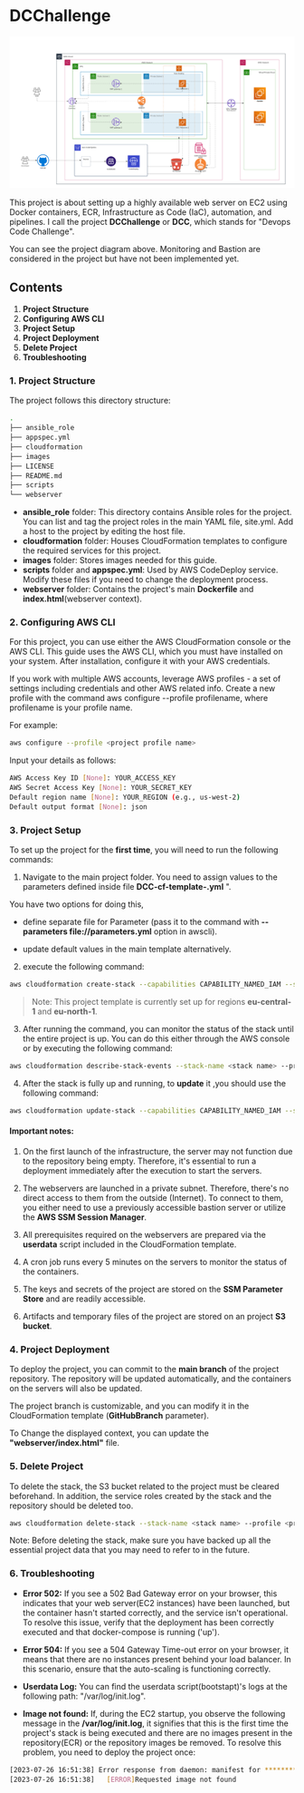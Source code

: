 # DCChallenge

![DCC Diagram](images/DCChallenge-diagram.png)


This project is about setting up a highly available web server on EC2 using Docker containers, ECR, Infrastructure as Code (IaC), automation, and pipelines. I call the project **DCChallenge** or **DCC**, which stands for "Devops Code Challenge".

You can see the project diagram above. Monitoring and ‌‌Bastion are considered in the project but have not been implemented yet.

## Contents
1. **Project Structure**
2. **Configuring AWS CLI**
3. **Project Setup**
4. **Project Deployment**
5. **Delete Project**
6. **Troubleshooting**

### 1. Project Structure
The project follows this directory structure:

``` bash
.
├── ansible_role
├── appspec.yml
├── cloudformation
├── images
├── LICENSE
├── README.md
├── scripts
└── webserver

```

- **ansible_role** folder: This directory contains Ansible roles for the project. You can list and tag the project roles in the main YAML file, site.yml. Add a host to the project by editing the host file.
- **cloudformation** folder: Houses CloudFormation templates to configure the required services for this project.
- **images** folder: Stores images needed for this guide.
- **scripts** folder and **appspec.yml**: Used by AWS CodeDeploy service. Modify these files if you need to change the deployment process.
- **webserver** folder: Contains the project's main **Dockerfile** and **index.html**(webserver context).

### 2. Configuring AWS CLI
For this project, you can use either the AWS CloudFormation console or the AWS CLI. This guide uses the AWS CLI, which you must have installed on your system. After installation, configure it with your AWS credentials.

If you work with multiple AWS accounts, leverage AWS profiles - a set of settings including credentials and other AWS related info. Create a new profile with the command aws configure --profile profilename, where profilename is your profile name.

For example:

``` bash 
aws configure --profile <project profile name>

```
Input your details as follows:
``` bash 
AWS Access Key ID [None]: YOUR_ACCESS_KEY
AWS Secret Access Key [None]: YOUR_SECRET_KEY
Default region name [None]: YOUR_REGION (e.g., us-west-2)
Default output format [None]: json

```

### 3. Project Setup

To set up the project for the **first time**, you will need to run the following commands:

1. Navigate to the main project folder. You need to assign values to the parameters defined inside file **DCC-cf-template-<date>.yml** ".

You have two options for doing this, 

  - define separate file for Parameter (pass it to the command with **--parameters file://parameters.yml** option in awscli).
    
  - update default values in the main template alternatively.
   
2. execute the following command:

``` bash 
aws cloudformation create-stack --capabilities CAPABILITY_NAMED_IAM --stack-name <stack name> --template-body file://cloudformation/DCC-cf-template-2023-07-26.yaml  --profile <project profile name > --region <project region>
```

> Note: This project template is currently set up for regions **eu-central-1** and **eu-north-1**.

3. After running the command, you can monitor the status of the stack until the entire project is up. You can do this either through the AWS console or by executing the following command:

``` bash 
aws cloudformation describe-stack-events --stack-name <stack name> --profile <project profile name >  --region <project region>

```

4. After the stack is fully up and running, to **update** it ,you should use the following command:

```bash 
aws cloudformation update-stack --capabilities CAPABILITY_NAMED_IAM --stack-name <stack name> --template-body file://cloudformation/DCC-cf-template-2023-07-26.yaml  --profile <project profile name> --region <project region>

```

#### Important notes:

1. On the first launch of the infrastructure, the server may not function due to the repository being empty. Therefore, it's essential to run a deployment immediately after the execution to start the servers.

2. The webservers are launched in a private subnet. Therefore, there's no direct access to them from the outside (Internet). To connect to them, you either need to use a previously accessible bastion server or utilize the **AWS SSM Session Manager**.

3. All prerequisites required on the webservers are prepared via the **userdata** script included in the CloudFormation template.
  
5. A cron job runs every 5 minutes on the servers to monitor the status of the containers.

6. The keys and secrets of the project are stored on the **SSM Parameter Store** and are readily accessible.

7. Artifacts and temporary files of the project are stored on an project **S3 bucket**.

### 4. Project Deployment

To deploy the project, you can commit to the **main branch** of the project repository. The repository will be updated automatically, and the containers on the servers will also be updated.

The project branch is customizable, and you can modify it in the CloudFormation template (**GitHubBranch** parameter).

To Change the displayed context, you can update the **"webserver/index.html"** file.

### 5. Delete Project 
To delete the stack, the S3 bucket related to the project must be cleared beforehand. In addition, the service roles created by the stack and the repository should be deleted too.

``` bash
aws cloudformation delete-stack --stack-name <stack name> --profile <project profile name> --region <project region>
```

Note: Before deleting the stack, make sure you have backed up all the essential project data that you may need to refer to in the future.

### 6. Troubleshooting

- **Error 502:** If you see a 502 Bad Gateway error on your browser, this indicates that your web server(EC2 instances) have been launched, but the container hasn't started correctly, and the service isn't operational. To resolve this issue, verify that the deployment has been correctly executed and that docker-compose is running ('up').

- **Error 504:** If you see a 504 Gateway Time-out error on your browser, it means that there are no instances present behind your load balancer. In this scenario, ensure that the auto-scaling is functioning correctly.

- **Userdata Log:** You can find the userdata script(bootstapt)'s logs at the following path: "/var/log/init.log".

- **Image not found:** If, during the EC2 startup, you observe the following message in the **/var/log/init.log**, it signifies that this is the first time the project's stack is being executed and there are no images present in the repository(ECR) or the repository images be removed. To resolve this problem, you need to deploy the project once:

```bash
[2023-07-26 16:51:38] Error response from daemon: manifest for *********.dkr.ecr.eu-central-1.amazonaws.com/dcchallenge-prod:latest not found: manifest unknown: Requested image not found
[2023-07-26 16:51:38]   [ERROR]Requested image not found
```
